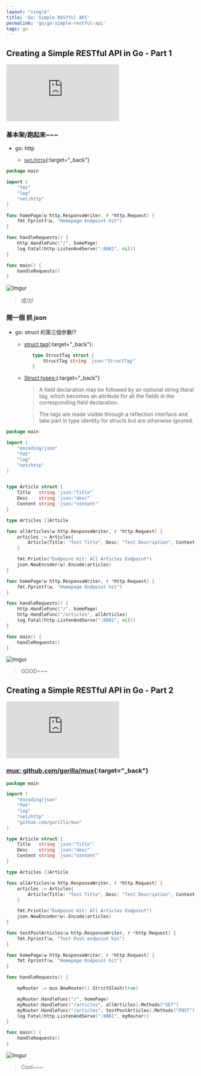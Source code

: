 ```yaml
---
layout: "single"
title: 'Go: Simple RESTful API'
permalink: 'go/go-simple-restful-api'
tags: go 
---
```



## Creating a Simple RESTful API in Go - Part 1

<iframe  src="https://www.youtube.com/embed/W5b64DXeP0o" frameborder="0" allow="accelerometer; autoplay; encrypted-media; gyroscope; picture-in-picture" allowfullscreen></iframe>

### 基本架/跑起來~~~

- go: http

   - [`net/http`](https://golang.org/pkg/net/http/){:target="_back"}

~~~go
package main

import (
	"fmt"
	"log"
	"net/http"
)

func homePage(w http.ResponseWriter, r *http.Request) {
	fmt.Fprintf(w, "Homepage Endpoint hit")
}

func handleRequests() {
	http.HandleFunc("/", homePage)
	log.Fatal(http.ListenAndServe(":8081", nil))
}

func main() {
	handleRequests()
}
~~~

![Imgur](https://i.imgur.com/yLb5lGk.jpg)

> 成功!


### 開一個 抓 json

- go: struct 的第三個參數!?

   - [struct tag](https://stackoverflow.com/questions/25497375/what-is-the-third-parameter-of-a-go-struct-field){:target="_back"}: 
      
      ~~~go
         type StructTag struct {
             StructTag string `json:"StructTag"`
         }
      ~~~

   -  [Struct types:](https://golang.org/ref/spec#Struct_types){:target="_back"}

       > A field declaration may be followed by an optional 
       > string literal tag, which becomes an attribute for 
       > all the fields in the corresponding field declaration.
       >
       >
       > The tags are made visible through a reflection interface 
       > and take part in type identity for structs but are otherwise ignored.

~~~go
package main

import (
	"encoding/json"
	"fmt"
	"log"
	"net/http"
)


type Article struct {
	Title   string `json:"Title"`
	Desc    string `json:"desc"`
	Content string `json:"content"`
}

type Articles []Article

func allArticles(w http.ResponseWriter, r *http.Request) {
	articles := Articles{
		Article{Title: "Test Title", Desc: "Test Description", Content: "Hello World"},
	}

	fmt.Println("Endpoint Hit: All Articles Endpoint")
	json.NewEncoder(w).Encode(articles)
}

func homePage(w http.ResponseWriter, r *http.Request) {
	fmt.Fprintf(w, "Homepage Endpoint hit")
}

func handleRequests() {
	http.HandleFunc("/", homePage)
	http.HandleFunc("/articles", allArticles)
	log.Fatal(http.ListenAndServe(":8081", nil))
}

func main() {
	handleRequests()
}

~~~

![Imgur](https://i.imgur.com/JdiBekc.jpg)

> GOOD~~~



## Creating a Simple RESTful API in Go - Part 2


<iframe src="https://www.youtube.com/embed/YMQUQ6XQgz8" frameborder="0" allow="accelerometer; autoplay; encrypted-media; gyroscope; picture-in-picture" allowfullscreen></iframe>


### [mux: github.com/gorilla/mux](https://github.com/gorilla/mux){:target="_back"}


~~~go
package main

import (
	"encoding/json"
	"fmt"
	"log"
	"net/http"
	"github.com/gorilla/mux"
)

type Article struct {
	Title   string `json:"Title"`
	Desc    string `json:"desc"`
	Content string `json:"content"`
}

type Articles []Article

func allArticles(w http.ResponseWriter, r *http.Request) {
	articles := Articles{
		Article{Title: "Test Title", Desc: "Test Description", Content: "Hello World"},
	}

	fmt.Println("Endpoint Hit: All Articles Endpoint")
	json.NewEncoder(w).Encode(articles)
}

func testPostArticles(w http.ResponseWriter, r *http.Request) {
	fmt.Fprintf(w, "Test Post endpoint hit")
}

func homePage(w http.ResponseWriter, r *http.Request) {
	fmt.Fprintf(w, "Homepage Endpoint hit")
}

func handleRequests() {

	myRouter := mux.NewRouter().StrictSlash(true)

	myRouter.HandleFunc("/", homePage)
	myRouter.HandleFunc("/articles", allArticles).Methods("GET")
	myRouter.HandleFunc("/articles", testPostArticles).Methods("POST")
	log.Fatal(http.ListenAndServe(":8081", myRouter))
}

func main() {
	handleRequests()
}
~~~

![Imgur](https://i.imgur.com/aq7BE2c.jpg)

> Cool~~~